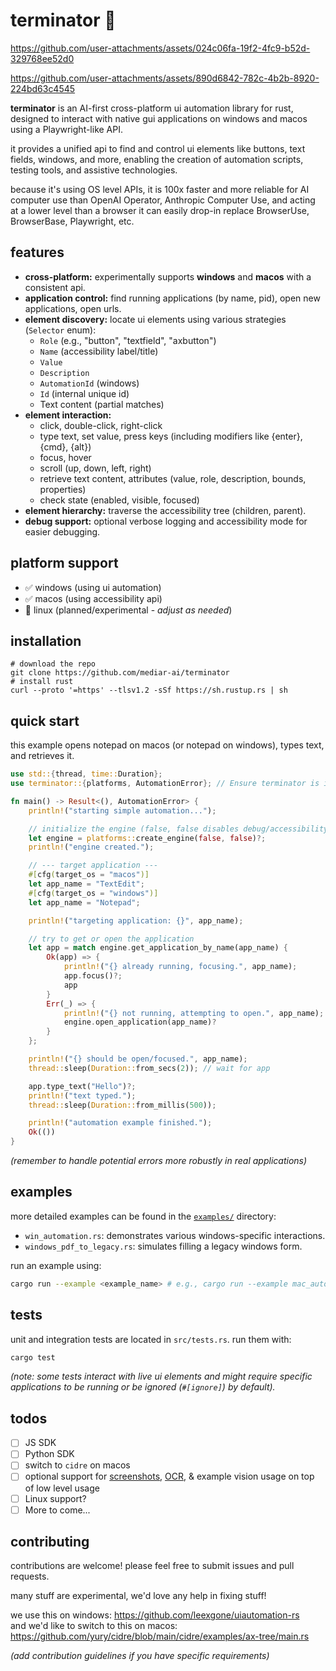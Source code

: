 # terminator 🤖

https://github.com/user-attachments/assets/024c06fa-19f2-4fc9-b52d-329768ee52d0

https://github.com/user-attachments/assets/890d6842-782c-4b2b-8920-224bd63c4545

**terminator** is an AI-first cross-platform ui automation library for rust, designed to interact with native gui applications on windows and macos using a Playwright-like API.

it provides a unified api to find and control ui elements like buttons, text fields, windows, and more, enabling the creation of automation scripts, testing tools, and assistive technologies.

because it's using OS level APIs, it is 100x faster and more reliable for AI computer use than OpenAI Operator, Anthropic Computer Use, and acting at a lower level than a browser it can easily drop-in replace BrowserUse, BrowserBase, Playwright, etc.

## features

*   **cross-platform:** experimentally supports **windows** and **macos** with a consistent api.
*   **application control:** find running applications (by name, pid), open new applications, open urls.
*   **element discovery:** locate ui elements using various strategies (`Selector` enum):
    *   `Role` (e.g., "button", "textfield", "axbutton")
    *   `Name` (accessibility label/title)
    *   `Value`
    *   `Description`
    *   `AutomationId` (windows)
    *   `Id` (internal unique id)
    *   Text content (partial matches)
*   **element interaction:**
    *   click, double-click, right-click
    *   type text, set value, press keys (including modifiers like {enter}, {cmd}, {alt})
    *   focus, hover
    *   scroll (up, down, left, right)
    *   retrieve text content, attributes (value, role, description, bounds, properties)
    *   check state (enabled, visible, focused)
*   **element hierarchy:** traverse the accessibility tree (children, parent).
*   **debug support:** optional verbose logging and accessibility mode for easier debugging.

## platform support

*   ✅ windows (using ui automation)
*   ✅ macos (using accessibility api)
*   🐧 linux (planned/experimental - *adjust as needed*)

## installation

```
# download the repo
git clone https://github.com/mediar-ai/terminator
# install rust
curl --proto '=https' --tlsv1.2 -sSf https://sh.rustup.rs | sh
```

## quick start

this example opens notepad on macos (or notepad on windows), types text, and retrieves it.

```rust
use std::{thread, time::Duration};
use terminator::{platforms, AutomationError}; // Ensure terminator is in scope

fn main() -> Result<(), AutomationError> {
    println!("starting simple automation...");

    // initialize the engine (false, false disables debug/accessibility mode)
    let engine = platforms::create_engine(false, false)?;
    println!("engine created.");

    // --- target application ---
    #[cfg(target_os = "macos")]
    let app_name = "TextEdit";
    #[cfg(target_os = "windows")]
    let app_name = "Notepad";

    println!("targeting application: {}", app_name);

    // try to get or open the application
    let app = match engine.get_application_by_name(app_name) {
        Ok(app) => {
            println!("{} already running, focusing.", app_name);
            app.focus()?;
            app
        }
        Err(_) => {
            println!("{} not running, attempting to open.", app_name);
            engine.open_application(app_name)?
        }
    };

    println!("{} should be open/focused.", app_name);
    thread::sleep(Duration::from_secs(2)); // wait for app

    app.type_text("Hello")?;
    println!("text typed.");
    thread::sleep(Duration::from_millis(500));

    println!("automation example finished.");
    Ok(())
}
```

*(remember to handle potential errors more robustly in real applications)*

## examples

more detailed examples can be found in the [`examples/`](./examples) directory:

*   `win_automation.rs`: demonstrates various windows-specific interactions.
*   `windows_pdf_to_legacy.rs`: simulates filling a legacy windows form.

run an example using:

```bash
cargo run --example <example_name> # e.g., cargo run --example mac_automation
```

## tests

unit and integration tests are located in `src/tests.rs`. run them with:

```bash
cargo test
```

*(note: some tests interact with live ui elements and might require specific applications to be running or be ignored (`#[ignore]`) by default).*

## todos

- [ ] JS SDK
- [ ] Python SDK
- [ ] switch to `cidre` on macos
- [ ] optional support for [screenshots](https://github.com/nashaofu/xcap), [OCR](https://github.com/mediar-ai/uniOCR), & example vision usage on top of low level usage
- [ ] Linux support?
- [ ] More to come...

## contributing

contributions are welcome! please feel free to submit issues and pull requests.

many stuff are experimental, we'd love any help in fixing stuff!

we use this on windows: https://github.com/leexgone/uiautomation-rs  
and we'd like to switch to this on macos: https://github.com/yury/cidre/blob/main/cidre/examples/ax-tree/main.rs

*(add contribution guidelines if you have specific requirements)*
